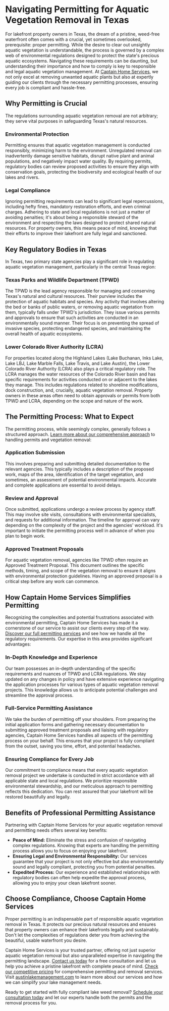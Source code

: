 # Navigating Permitting for Aquatic Vegetation Removal in Texas

For lakefront property owners in Texas, the dream of a pristine, weed-free waterfront often comes with a crucial, yet sometimes overlooked, prerequisite: proper permitting. While the desire to clear out unsightly aquatic vegetation is understandable, the process is governed by a complex web of environmental regulations designed to protect the state's precious aquatic ecosystems. Navigating these requirements can be daunting, but understanding their importance and how to comply is key to responsible and legal aquatic vegetation management. At [Captain Home Services](/), we not only excel at removing unwanted aquatic plants but also at expertly guiding our clients through the necessary permitting processes, ensuring every job is compliant and hassle-free.

## Why Permitting is Crucial

The regulations surrounding aquatic vegetation removal are not arbitrary; they serve vital purposes in safeguarding Texas's natural resources.

### Environmental Protection

Permitting ensures that aquatic vegetation management is conducted responsibly, minimizing harm to the environment. Unregulated removal can inadvertently damage sensitive habitats, disrupt native plant and animal populations, and negatively impact water quality. By requiring permits, regulatory bodies can review proposed activities to ensure they align with conservation goals, protecting the biodiversity and ecological health of our lakes and rivers.

### Legal Compliance

Ignoring permitting requirements can lead to significant legal repercussions, including hefty fines, mandatory restoration efforts, and even criminal charges. Adhering to state and local regulations is not just a matter of avoiding penalties; it's about being a responsible steward of the environment and respecting the laws designed to protect shared natural resources. For property owners, this means peace of mind, knowing that their efforts to improve their lakefront are fully legal and sanctioned.

## Key Regulatory Bodies in Texas

In Texas, two primary state agencies play a significant role in regulating aquatic vegetation management, particularly in the central Texas region:

### Texas Parks and Wildlife Department (TPWD)

The TPWD is the lead agency responsible for managing and conserving Texas's natural and cultural resources. Their purview includes the protection of aquatic habitats and species. Any activity that involves altering the bed or banks of public waters, or removing aquatic vegetation from them, typically falls under TPWD's jurisdiction. They issue various permits and approvals to ensure that such activities are conducted in an environmentally sound manner. Their focus is on preventing the spread of invasive species, protecting endangered species, and maintaining the overall health of aquatic ecosystems.

### Lower Colorado River Authority (LCRA)

For properties located along the Highland Lakes (Lake Buchanan, Inks Lake, Lake LBJ, Lake Marble Falls, Lake Travis, and Lake Austin), the Lower Colorado River Authority (LCRA) also plays a critical regulatory role. The LCRA manages the water resources of the Colorado River basin and has specific requirements for activities conducted on or adjacent to the lakes they manage. This includes regulations related to shoreline modifications, dock construction, and, crucially, aquatic vegetation removal. Property owners in these areas often need to obtain approvals or permits from both TPWD and LCRA, depending on the scope and nature of the work.

## The Permitting Process: What to Expect

The permitting process, while seemingly complex, generally follows a structured approach. [Learn more about our comprehensive approach](/how-it-works) to handling permits and vegetation removal:

### Application Submission

This involves preparing and submitting detailed documentation to the relevant agencies. This typically includes a description of the proposed work, maps of the area, identification of the target vegetation, and sometimes, an assessment of potential environmental impacts. Accurate and complete applications are essential to avoid delays.

### Review and Approval

Once submitted, applications undergo a review process by agency staff. This may involve site visits, consultations with environmental specialists, and requests for additional information. The timeline for approval can vary depending on the complexity of the project and the agencies' workload. It's important to initiate the permitting process well in advance of when you plan to begin work.

### Approved Treatment Proposals

For aquatic vegetation removal, agencies like TPWD often require an Approved Treatment Proposal. This document outlines the specific methods, timing, and scope of the vegetation removal to ensure it aligns with environmental protection guidelines. Having an approved proposal is a critical step before any work can commence.

## How Captain Home Services Simplifies Permitting

Recognizing the complexities and potential frustrations associated with environmental permitting, Captain Home Services has made it a cornerstone of our service to assist our clients every step of the way. [Discover our full permitting services](/permitting) and see how we handle all the regulatory requirements. Our expertise in this area provides significant advantages:

### In-Depth Knowledge and Experience

Our team possesses an in-depth understanding of the specific requirements and nuances of TPWD and LCRA regulations. We stay updated on any changes in policy and have extensive experience navigating the application processes for various types of aquatic vegetation removal projects. This knowledge allows us to anticipate potential challenges and streamline the approval process.

### Full-Service Permitting Assistance

We take the burden of permitting off your shoulders. From preparing the initial application forms and gathering necessary documentation to submitting approved treatment proposals and liaising with regulatory agencies, Captain Home Services handles all aspects of the permitting process on your behalf. This ensures that your project is fully compliant from the outset, saving you time, effort, and potential headaches.

### Ensuring Compliance for Every Job

Our commitment to compliance means that every aquatic vegetation removal project we undertake is conducted in strict accordance with all applicable state and local regulations. We prioritize responsible environmental stewardship, and our meticulous approach to permitting reflects this dedication. You can rest assured that your lakefront will be restored beautifully and legally.

## Benefits of Professional Permitting Assistance

Partnering with Captain Home Services for your aquatic vegetation removal and permitting needs offers several key benefits:

*   **Peace of Mind:** Eliminate the stress and confusion of navigating complex regulations. Knowing that experts are handling the permitting process allows you to focus on enjoying your lakefront.
*   **Ensuring Legal and Environmental Responsibility:** Our services guarantee that your project is not only effective but also environmentally sound and legally compliant, protecting you from potential penalties.
*   **Expedited Process:** Our experience and established relationships with regulatory bodies can often help expedite the approval process, allowing you to enjoy your clean lakefront sooner.

## Choose Compliance, Choose Captain Home Services

Proper permitting is an indispensable part of responsible aquatic vegetation removal in Texas. It protects our precious natural resources and ensures that property owners can enhance their lakefronts legally and sustainably. Don't let the complexities of regulations deter you from achieving the beautiful, usable waterfront you desire. 

Captain Home Services is your trusted partner, offering not just superior aquatic vegetation removal but also unparalleled expertise in navigating the permitting landscape. [Contact us today](/contact) for a free consultation and let us help you achieve a pristine lakefront with complete peace of mind. [Check our competitive pricing](/pricing) for comprehensive permitting and removal services. Visit [austinlakemanagement.com](https://austinlakemanagement.com) to learn more about our services and how we can simplify your lake management needs.

Ready to get started with fully compliant lake weed removal? [Schedule your consultation today](/contact) and let our experts handle both the permits and the removal process for you.